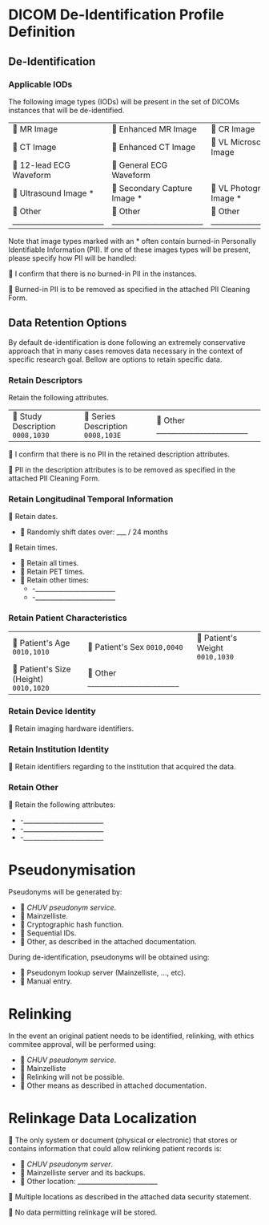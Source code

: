 
# DICOM De-Identification Profile Definition

## De-Identification

### Applicable IODs

The following image types (IODs) will be present in the set of DICOMs instances that will be de-identified.

|          |                 |   |
|----------|-----------------|---|
| :black_square_button: MR Image  | :black_square_button: Enhanced MR Image | :black_square_button: CR Image |
| :black_square_button: CT Image  | :black_square_button: Enhanced CT Image | :black_square_button: VL Microscopic Image |
| :black_square_button: 12-lead ECG Waveform | :black_square_button: General ECG Waveform |   |
| :black_square_button: Ultrasound Image * | :black_square_button: Secondary Capture Image * | :black_square_button: VL Photographic Image * |
| :black_square_button: Other _________________________ | :black_square_button: Other _________________________ | :black_square_button: Other _________________________ |

Note that image types marked with an * often contain burned-in Personally Identifiable Information (PII). If one of these images types will be present, please specify how PII will be handled:

:black_square_button: I confirm that there is no burned-in PII in the instances.

:black_square_button: Burned-in PII is to be removed as specified in the attached PII Cleaning Form.

## Data Retention Options

By default de-identification is done following an extremely conservative approach that in many cases removes data necessary in the context of specific research goal. Bellow are options to retain specific data.

### Retain Descriptors

Retain the following attributes.

|                      |                 |   |
|----------------------|-----------------|---|
| :black_square_button: Study Description `0008,1030` | :black_square_button: Series Description `0008,103E` | :black_square_button: Other _________________________|

:black_square_button: I confirm that there is no PII in the retained description attributes.

:black_square_button: PII in the description attributes is to be removed as specified in the attached PII Cleaning Form.


### Retain Longitudinal Temporal Information

:black_square_button: Retain dates.

- :black_square_button: Randomly shift dates over: ___ / 24 months

:black_square_button: Retain times.

- :black_square_button: Retain all times.
- :black_square_button: Retain PET times.
- :black_square_button: Retain other times:
  - -_________________________
  - -_________________________

### Retain Patient Characteristics

|   |                      |                 |
|---|------------------|-----------------|
| :black_square_button: Patient's Age `0010,1010` | :black_square_button: Patient's Sex `0010,0040` | :black_square_button: Patient's Weight `0010,1030` |
| :black_square_button: Patient's Size (Height) `0010,1020` | :black_square_button: Other _________________________ |

### Retain Device Identity

:black_square_button: Retain imaging hardware identifiers.

### Retain Institution Identity

:black_square_button: Retain identifiers regarding to the institution that acquired the data.
### Retain Other 

:black_square_button: Retain the following attributes:

- -_________________________
- -_________________________
- -_________________________

# Pseudonymisation

Pseudonyms will be generated by:

- :black_square_button: *CHUV pseudonym service*.
- :black_square_button: Mainzelliste.
- :black_square_button: Cryptographic hash function.
- :black_square_button: Sequential IDs.
- :black_square_button: Other, as described in the attached documentation.

During de-identification, pseudonyms will be obtained using:

- :black_square_button: Pseudonym lookup server (Mainzelliste, ..., etc).
- :black_square_button: Manual entry.

# Relinking

In the event an original patient needs to be identified, relinking, with ethics commitee approval, will be performed using:

- :black_square_button: *CHUV pseudonym service*.
- :black_square_button: Mainzelliste
- :black_square_button: Relinking will not be possible.
- :black_square_button: Other means as described in attached documentation.

# Relinkage Data Localization

:black_square_button:  The only system or document (physical or electronic) that stores or contains information that could allow relinking patient records is:

- :black_square_button: *CHUV pseudonym server*.
- :black_square_button: Mainzelliste server and its backups.
- :black_square_button: Other location: _________________________

:black_square_button: Multiple locations as described in the attached data security statement.

:black_square_button: No data permitting relinkage will be stored.
